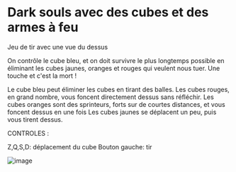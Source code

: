 # Dark souls avec des cubes et des armes à feu

Jeu de tir avec une vue du dessus

On contrôle le cube bleu, et on doit survivre le plus longtemps possible en éliminant les cubes jaunes, oranges et rouges qui veulent nous tuer. Une touche et c'est la mort !

Le cube bleu peut éliminer les cubes en tirant des balles.
Les cubes rouges, en grand nombre, vous foncent directement dessus sans réfléchir.
Les cubes oranges sont des sprinteurs, forts sur de courtes distances, et vous foncent dessus en une fois
Les cubes jaunes se déplacent un peu, puis vous tirent dessus.

CONTROLES :

Z,Q,S,D: déplacement du cube
Bouton gauche: tir

![image](https://user-images.githubusercontent.com/90462132/149415657-bdbf5286-2903-4ab3-8217-d36710038c48.png)
